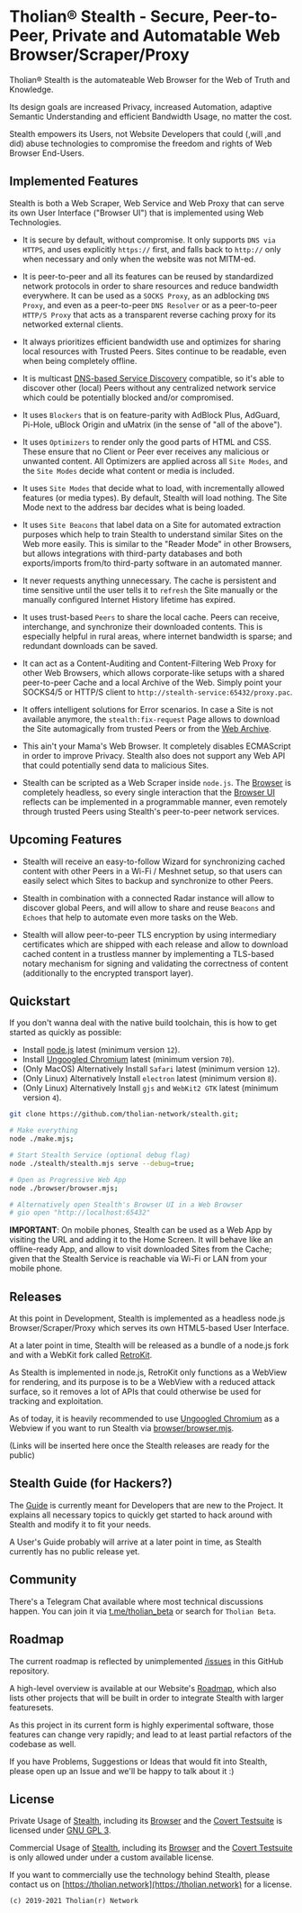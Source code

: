 
# Tholian® Stealth - Secure, Peer-to-Peer, Private and Automatable Web Browser/Scraper/Proxy

Tholian® Stealth is the automateable Web Browser for the Web of Truth and Knowledge.

Its design goals are increased Privacy, increased Automation, adaptive Semantic
Understanding and efficient Bandwidth Usage, no matter the cost.

Stealth empowers its Users, not Website Developers that could (,will ,and did) abuse
technologies to compromise the freedom and rights of Web Browser End-Users.


## Implemented Features

Stealth is both a Web Scraper, Web Service and Web Proxy that can serve its own
User Interface ("Browser UI") that is implemented using Web Technologies.

- It is secure by default, without compromise. It only supports `DNS via HTTPS`,
  and uses explicitly `https://` first, and falls back to `http://` only when
  necessary and only when the website was not MITM-ed.

- It is peer-to-peer and all its features can be reused by standardized network
  protocols in order to share resources and reduce bandwidth everywhere. It can
  be used as a `SOCKS Proxy`, as an adblocking `DNS Proxy`, and even as a peer-to-peer
  `DNS Resolver` or as a peer-to-peer `HTTP/S Proxy` that acts as a transparent
  reverse caching proxy for its networked external clients.

- It always prioritizes efficient bandwidth use and optimizes for sharing local
  resources with Trusted Peers. Sites continue to be readable, even when being
  completely offline.

- It is multicast [DNS-based Service Discovery](https://dns-sd.org) compatible,
  so it's able to discover other (local) Peers without any centralized network
  service which could be potentially blocked and/or compromised.

- It uses `Blockers` that is on feature-parity with AdBlock Plus, AdGuard, Pi-Hole,
  uBlock Origin and uMatrix (in the sense of "all of the above").

- It uses `Optimizers` to render only the good parts of HTML and CSS. These ensure that
  no Client or Peer ever receives any malicious or unwanted content. All Optimizers are
  applied across all `Site Modes`, and the `Site Modes` decide what content or media is
  included.

- It uses `Site Modes` that decide what to load, with incrementally allowed features
  (or media types). By default, Stealth will load nothing. The Site Mode next to the
  address bar decides what is being loaded.

- It uses `Site Beacons` that label data on a Site for automated extraction purposes
  which help to train Stealth to understand similar Sites on the Web more easily.
  This is similar to the "Reader Mode" in other Browsers, but allows integrations with
  third-party databases and both exports/imports from/to third-party software in an
  automated manner.

- It never requests anything unnecessary. The cache is persistent and time sensitive
  until the user tells it to `refresh` the Site manually or the manually configured
  Internet History lifetime has expired.

- It uses trust-based `Peers` to share the local cache. Peers can receive, interchange,
  and synchronize their downloaded contents. This is especially helpful in rural areas,
  where internet bandwidth is sparse; and redundant downloads can be saved.

- It can act as a Content-Auditing and Content-Filtering Web Proxy for other Web Browsers,
  which allows corporate-like setups with a shared peer-to-peer Cache and a local Archive
  of the Web. Simply point your SOCKS4/5 or HTTP/S client to `http://stealth-service:65432/proxy.pac`.

- It offers intelligent solutions for Error scenarios. In case a Site is not available
  anymore, the `stealth:fix-request` Page allows to download the Site automagically from
  trusted Peers or from the [Web Archive](https://web.archive.org).

- This ain't your Mama's Web Browser. It completely disables ECMAScript in order to improve
  Privacy. Stealth also does not support any Web API that could potentially send data to
  malicious Sites.

- Stealth can be scripted as a Web Scraper inside `node.js`. The [Browser](./browser/source)
  is completely headless, so every single interaction that the [Browser UI](./browser/design)
  reflects can be implemented in a programmable manner, even remotely through trusted Peers
  using Stealth's peer-to-peer network services.


## Upcoming Features

- Stealth will receive an easy-to-follow Wizard for synchronizing cached content with other
  Peers in a Wi-Fi / Meshnet setup, so that users can easily select which Sites to backup
  and synchronize to other Peers.

- Stealth in combination with a connected Radar instance will allow to discover global Peers,
  and will allow to share and reuse `Beacons` and `Echoes` that help to automate even more
  tasks on the Web.

- Stealth will allow peer-to-peer TLS encryption by using intermediary certificates which are
  shipped with each release and allow to download cached content in a trustless manner by
  implementing a TLS-based notary mechanism for signing and validating the correctness of
  content (additionally to the encrypted transport layer).


## Quickstart

If you don't wanna deal with the native build toolchain, this
is how to get started as quickly as possible:

- Install [node.js](https://nodejs.org/en/download) latest (minimum version `12`).
- Install [Ungoogled Chromium](https://github.com/Eloston/ungoogled-chromium/releases) latest (minimum version `70`).
- (Only MacOS) Alternatively Install `Safari` latest (minimum version `12`).
- (Only Linux) Alternatively Install `electron` latest (minimum version `8`).
- (Only Linux) Alternatively Install `gjs` and `WebKit2 GTK` latest (minimum version `4`).

```bash
git clone https://github.com/tholian-network/stealth.git;

# Make everything
node ./make.mjs;

# Start Stealth Service (optional debug flag)
node ./stealth/stealth.mjs serve --debug=true;

# Open as Progressive Web App
node ./browser/browser.mjs;

# Alternatively open Stealth's Browser UI in a Web Browser
# gio open "http://localhost:65432"
```

**IMPORTANT**: On mobile phones, Stealth can be used as a Web App by visiting the URL and
adding it to the Home Screen. It will behave like an offline-ready App, and allow to visit
downloaded Sites from the Cache; given that the Stealth Service is reachable via Wi-Fi or LAN
from your mobile phone.


## Releases

At this point in Development, Stealth is implemented as a headless node.js Browser/Scraper/Proxy
which serves its own HTML5-based User Interface.

At a later point in time, Stealth will be released as a bundle of a node.js fork and with a WebKit
fork called [RetroKit](https://github.com/tholian-network/retrokit.git).

As Stealth is implemented in node.js, RetroKit only functions as a WebView for rendering, and its
purpose is to be a WebView with a reduced attack surface, so it removes a lot of APIs that could
otherwise be used for tracking and exploitation.

As of today, it is heavily recommended to use [Ungoogled Chromium](https://ungoogled-software.github.io)
as a Webview if you want to run Stealth via [browser/browser.mjs](/browser/browser.mjs).

(Links will be inserted here once the Stealth releases are ready for the public)


## Stealth Guide (for Hackers?)

The [Guide](/guide/README.md) is currently meant for Developers that are new to the Project.
It explains all necessary topics to quickly get started to hack around with Stealth and modify
it to fit your needs.

A User's Guide probably will arrive at a later point in time, as Stealth currently has no
public release yet.


## Community

There's a Telegram Chat available where most technical discussions happen.
You can join it via [t.me/tholian_beta](https://t.me/tholian_beta) or search for `Tholian Beta`.


## Roadmap

The current roadmap is reflected by unimplemented [/issues](./issues) in this
GitHub repository.

A high-level overview is available at our Website's [Roadmap](https://tholian.network/roadmap.html),
which also lists other projects that will be built in order to integrate Stealth
with larger featuresets.

As this project in its current form is highly experimental software, those features
can change very rapidly; and lead to at least partial refactors of the codebase as
well.

If you have Problems, Suggestions or Ideas that would fit into Stealth, please open
up an Issue and we'll be happy to talk about it :)


## License

Private Usage of [Stealth](/stealth), including its [Browser](/browser) and the
[Covert Testsuite](/covert) is licensed under [GNU GPL 3](./LICENSE_GPL3.txt).

Commercial Usage of [Stealth](/stealth), including its [Browser](/browser) and the
[Covert Testsuite](/covert) is only allowed under under a custom available license.

If you want to commercially use the technology behind Stealth, please contact us on
[https://tholian.network](https://tholian.network) for a license.

`(c) 2019-2021 Tholian(r) Network`

